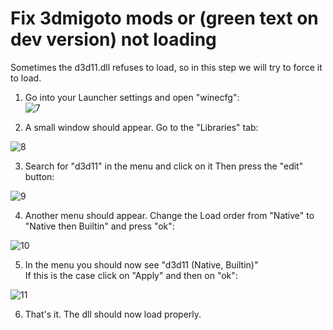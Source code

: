 # Fix 3dmigoto mods or (green text on dev version) not loading

Sometimes the d3d11.dll refuses to load, so in this step we will try to force it to load.  

1. Go into your Launcher settings and open "winecfg":  
![7](https://user-images.githubusercontent.com/54450456/213914320-2ecf8bdf-1bfb-475a-9225-9c9b26370edf.png)

2. A small window should appear. Go to the "Libraries" tab:  

![8](https://user-images.githubusercontent.com/54450456/213914582-70e79040-9eff-4be5-978b-93cb468b53b7.png)
  
3. Search for "d3d11" in the menu and click on it
   Then press the "edit" button:  

![9](https://user-images.githubusercontent.com/54450456/213915044-e08fc0e9-73bb-429a-8dd2-5e315b13ca82.png)
  
4. Another menu should appear. Change the Load order from "Native" to "Native then Builtin" and press "ok":  
  
![10](https://user-images.githubusercontent.com/54450456/213915365-d0ffb97a-52f9-4d3b-a905-689488f85ba7.png)

5. In the menu you should now see "d3d11 (Native, Builtin)"  
   If this is the case click on "Apply" and then on "ok":

![11](https://user-images.githubusercontent.com/54450456/213915757-2ac65162-7da0-4147-9d02-1d0b7c97b811.png)

6. That's it. The dll should now load properly.
